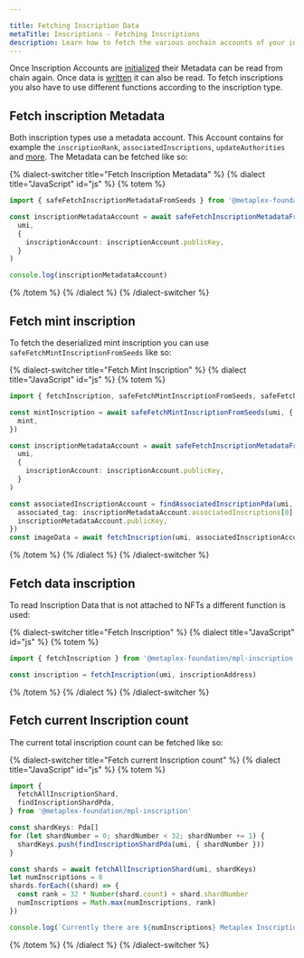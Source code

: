```yaml
---

title: Fetching Inscription Data
metaTitle: Inscriptions - Fetching Inscriptions
description: Learn how to fetch the various onchain accounts of your inscriptions
---
```



Once Inscription Accounts are [initialized](initialize) their Metadata can be read from chain again. Once data is [written](write) it can also be read. To fetch inscriptions you also have to use different functions according to the inscription type.

## Fetch inscription Metadata

Both inscription types use a metadata account. This Account contains for example the `inscriptionRank`, `associatedInscriptions`, `updateAuthorities` and [more](https://mpl-inscription.typedoc.metaplex.com/types/InscriptionMetadata.html). The Metadata can be fetched like so:

{% dialect-switcher title="Fetch Inscription Metadata" %}
{% dialect title="JavaScript" id="js" %}
{% totem %}

```ts
import { safeFetchInscriptionMetadataFromSeeds } from '@metaplex-foundation/mpl-inscription'

const inscriptionMetadataAccount = await safeFetchInscriptionMetadataFromSeeds(
  umi,
  {
    inscriptionAccount: inscriptionAccount.publicKey,
  }
)

console.log(inscriptionMetadataAccount)
```

{% /totem %}
{% /dialect %}
{% /dialect-switcher %}

## Fetch mint inscription

To fetch the deserialized mint inscription you can use `safeFetchMintInscriptionFromSeeds` like so:

{% dialect-switcher title="Fetch Mint Inscription" %}
{% dialect title="JavaScript" id="js" %}
{% totem %}

```ts
import { fetchInscription, safeFetchMintInscriptionFromSeeds, safeFetchInscriptionMetadataFromSeeds } from '@metaplex-foundation/mpl-inscription'

const mintInscription = await safeFetchMintInscriptionFromSeeds(umi, {
  mint,
})

const inscriptionMetadataAccount = await safeFetchInscriptionMetadataFromSeeds(
  umi,
  {
    inscriptionAccount: inscriptionAccount.publicKey,
  }
)

const associatedInscriptionAccount = findAssociatedInscriptionPda(umi, {
  associated_tag: inscriptionMetadataAccount.associatedInscriptions[0].tag,
  inscriptionMetadataAccount.publicKey,
})
const imageData = await fetchInscription(umi, associatedInscriptionAccount[0])
```

{% /totem %}
{% /dialect %}
{% /dialect-switcher %}

## Fetch data inscription

To read Inscription Data that is not attached to NFTs a different function is used:

{% dialect-switcher title="Fetch Inscription" %}
{% dialect title="JavaScript" id="js" %}
{% totem %}
```js
import { fetchInscription } from '@metaplex-foundation/mpl-inscription'

const inscription = fetchInscription(umi, inscriptionAddress)
```

{% /totem %}
{% /dialect %}
{% /dialect-switcher %}

## Fetch current Inscription count
The current total inscription count can be fetched like so:
 
{% dialect-switcher title="Fetch current Inscription count" %}
{% dialect title="JavaScript" id="js" %}
{% totem %}

```ts
import {
  fetchAllInscriptionShard,
  findInscriptionShardPda,
} from '@metaplex-foundation/mpl-inscription'

const shardKeys: Pda[]
for (let shardNumber = 0; shardNumber < 32; shardNumber += 1) {
  shardKeys.push(findInscriptionShardPda(umi, { shardNumber }))
}

const shards = await fetchAllInscriptionShard(umi, shardKeys)
let numInscriptions = 0
shards.forEach((shard) => {
  const rank = 32 * Number(shard.count) + shard.shardNumber
  numInscriptions = Math.max(numInscriptions, rank)
})

console.log(`Currently there are ${numInscriptions} Metaplex Inscriptions`)
```

{% /totem %}
{% /dialect %}
{% /dialect-switcher %}
